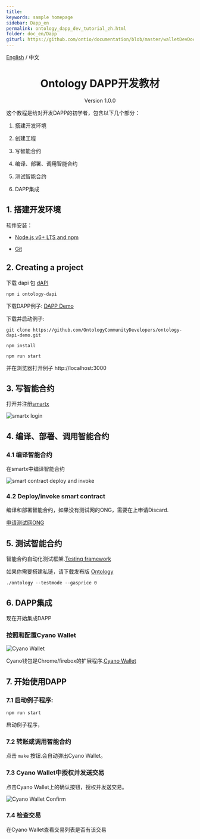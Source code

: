 ```yaml
---
title:
keywords: sample homepage
sidebar: Dapp_en
permalink: ontology_dapp_dev_tutorial_zh.html
folder: doc_en/Dapp
giturl: https://github.com/ontio/documentation/blob/master/walletDevDocs/ontology_dapp_dev_tutorial_zh.md
---
```


[English](./ontology_dapp_dev_tutorial_en.html) / 中文

<h1 align="center">Ontology DAPP开发教材</h1>
<p align="center" class="version">Version 1.0.0 </p>


这个教程是给对开发DAPP的初学者，包含以下几个部分：

1. 搭建开发环境

2. 创建工程

3. 写智能合约

4. 编译、部署、调用智能合约

5. 测试智能合约

7. DAPP集成


## 1. 搭建开发环境

软件安装：

* [Node.js v6+ LTS and npm](https://nodejs.org/en/)

* [Git](https://git-scm.com/)


## 2. Creating a project

下载 dapi 包 [dAPI](https://github.com/ontio/ontology-dapi)

```
npm i ontology-dapi
```

下载DAPP例子: [DAPP Demo](https://github.com/OntologyCommunityDevelopers/ontology-dapi-demo)

下载并启动例子:

```
git clone https://github.com/OntologyCommunityDevelopers/ontology-dapi-demo.git

npm install

npm run start
```

并在浏览器打开例子 http://localhost:3000

## 3. 写智能合约


打开并注册[smartx](http://smartx.ont.io/)


![smartx login](./lib/images/smartx.png)


## 4. 编译、部署、调用智能合约

### 4.1 编译智能合约

在smartx中编译智能合约

![smart contract deploy and invoke](./lib/images/smartx-deploy.png)

### 4.2 Deploy/invoke smart contract

编译和部署智能合约，如果没有测试网的ONG，需要在上申请Discard.

[申请测试网ONG](https://discordapp.com/channels/400884201773334540/453499298097922068)


## 5. 测试智能合约

智能合约自动化测试框架.[Testing framework](https://github.com/lucas7788/pythontest)

如果你需要搭建私链，请下载发布版 [Ontology](https://github.com/ontio/ontology/releases)

```
./ontology --testmode --gasprice 0

```


## 6. DAPP集成

现在开始集成DAPP

### 按照和配置Cyano Wallet


![Cyano Wallet](./lib/images/cyano-wallet.png)

Cyano钱包是Chrome/firebox的扩展程序.[Cyano Wallet](https://github.com/OntologyCommunityDevelopers/cyano-wallet)


## 7. 开始使用DAPP


### 7.1 启动例子程序:

```
npm run start

```

启动例子程序，


### 7.2 转账或调用智能合约

点击 ```make``` 按钮.会自动弹出Cyano Wallet。

### 7.3 Cyano Wallet中授权并发送交易

点击Cyano Wallet上的确认按钮，授权并发送交易。

![Cyano Wallet Confirm](./lib/images/demo.png)

### 7.4 检查交易

在Cyano Wallet查看交易列表是否有该交易